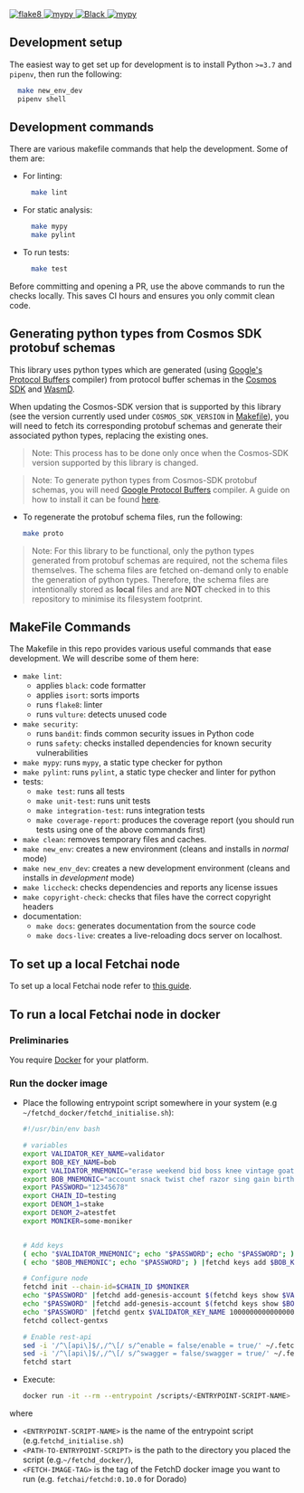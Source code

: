 
  <a href="https://img.shields.io/badge/lint-flake8-blueviolet">
    <img alt="flake8" src="https://img.shields.io/badge/lint-flake8-yellow" >
  </a>
  <a href="https://github.com/python/mypy">
    <img alt="mypy" src="https://img.shields.io/badge/static%20check-mypy-blue">
  </a>
  <a href="https://github.com/psf/black">
    <img alt="Black" src="https://img.shields.io/badge/code%20style-black-black">
  </a>
  <a href="https://github.com/PyCQA/bandit">
    <img alt="mypy" src="https://img.shields.io/badge/security-bandit-lightgrey">
  </a>

## Development setup

The easiest way to get set up for development is to install Python `>=3.7` and `pipenv`, then run the following:

```bash
  make new_env_dev
  pipenv shell
```

## Development commands

There are various makefile commands that help the development. Some of them are:

- For linting:

  ```bash
    make lint
  ```

- For static analysis:

  ```bash
    make mypy
    make pylint
  ```

- To run tests:

  ```bash
    make test
  ```
  
Before committing and opening a PR, use the above commands to run the checks locally. This saves CI hours and ensures you only commit clean code.

## Generating python types from Cosmos SDK protobuf schemas

This library uses python types which are generated (using [Google's Protocol Buffers](https://developers.google.com/protocol-buffers/) compiler) from protocol buffer schemas in the [Cosmos SDK](https://github.com/cosmos/cosmos-sdk) and [WasmD](https://github.com/CosmWasm/wasmd).

When updating the Cosmos-SDK version that is supported by this library (see the version currently used under `COSMOS_SDK_VERSION` in [Makefile](Makefile)), you will need to fetch its corresponding protobuf schemas and generate their associated python types, replacing the existing ones.

> Note: This process has to be done only once when the Cosmos-SDK version supported by this library is changed.

> Note: To generate python types from Cosmos-SDK protobuf schemas, you will need [Google Protocol Buffers](https://developers.google.com/protocol-buffers/) compiler. A guide on how to install it can be found [here](https://fetchai.github.io/oef-sdk-python/user/install.html#protobuf-compiler).

- To regenerate the protobuf schema files, run the following:

  ```bash
  make proto
  ```

>Note: For this library to be functional, only the python types generated from protobuf schemas are required, not the schema files themselves.
> The schema files are fetched on-demand only to enable the generation of python types.
> Therefore, the schema files are intentionally stored as **local** files and are **NOT** checked in to this repository to minimise its filesystem footprint.

## MakeFile Commands

The Makefile in this repo provides various useful commands that ease development. We will describe some of them here:

- `make lint`:
  - applies `black`: code formatter
  - applies `isort`: sorts imports
  - runs `flake8`: linter
  - runs `vulture`: detects unused code
- `make security`:
  - runs `bandit`: finds common security issues in Python code
  - runs `safety`: checks installed dependencies for known security vulnerabilities
- `make mypy`: runs `mypy`, a static type checker for python
- `make pylint`: runs `pylint`, a static type checker and linter for python
- tests:
  - `make test`: runs all tests
  - `make unit-test`: runs unit tests
  - `make integration-test`: runs integration tests
  - `make coverage-report`: produces the coverage report (you should run tests using one of the above commands first)
- `make clean`: removes temporary files and caches.
- `make new_env`: creates a new environment (cleans and installs in _normal_ mode)
- `make new_env_dev`: creates a new development environment (cleans and installs in _development_ mode)
- `make liccheck`: checks dependencies and reports any license issues
- `make copyright-check`: checks that files have the correct copyright headers
- documentation:
  - `make docs`: generates documentation from the source code
  - `make docs-live`: creates a live-reloading docs server on localhost.

## To set up a local Fetchai node

To set up a local Fetchai node refer to [this guide](https://docs.fetch.ai/ledger_v2/single-node-network/).

## To run a local Fetchai node in docker

### Preliminaries

You require [Docker](https://docs.docker.com/get-docker/) for your platform.

### Run the docker image

- Place the following entrypoint script somewhere in your system (e.g `~/fetchd_docker/fetchd_initialise.sh`):

  ```bash
  #!/usr/bin/env bash

  # variables
  export VALIDATOR_KEY_NAME=validator
  export BOB_KEY_NAME=bob
  export VALIDATOR_MNEMONIC="erase weekend bid boss knee vintage goat syrup use tumble device album fortune water sweet maple kind degree toss owner crane half useless sleep"
  export BOB_MNEMONIC="account snack twist chef razor sing gain birth check identify unable vendor model utility fragile stadium turtle sun sail enemy violin either keep fiction"
  export PASSWORD="12345678"
  export CHAIN_ID=testing
  export DENOM_1=stake
  export DENOM_2=atestfet
  export MONIKER=some-moniker


  # Add keys
  ( echo "$VALIDATOR_MNEMONIC"; echo "$PASSWORD"; echo "$PASSWORD"; ) |fetchd keys add $VALIDATOR_KEY_NAME --recover
  ( echo "$BOB_MNEMONIC"; echo "$PASSWORD"; ) |fetchd keys add $BOB_KEY_NAME --recover

  # Configure node
  fetchd init --chain-id=$CHAIN_ID $MONIKER
  echo "$PASSWORD" |fetchd add-genesis-account $(fetchd keys show $VALIDATOR_KEY_NAME -a) 100000000000000000000000$DENOM_1
  echo "$PASSWORD" |fetchd add-genesis-account $(fetchd keys show $BOB_KEY_NAME -a) 100000000000000000000000$DENOM_2
  echo "$PASSWORD" |fetchd gentx $VALIDATOR_KEY_NAME 10000000000000000000000$DENOM_1 --chain-id $CHAIN_ID
  fetchd collect-gentxs

  # Enable rest-api
  sed -i '/^\[api\]$/,/^\[/ s/^enable = false/enable = true/' ~/.fetchd/config/app.toml
  sed -i '/^\[api\]$/,/^\[/ s/^swagger = false/swagger = true/' ~/.fetchd/config/app.toml
  fetchd start
  ```

- Execute:

  ```bash
  docker run -it --rm --entrypoint /scripts/<ENTRYPOINT-SCRIPT-NAME> -p 9090:9090 -p 1317:1317 --mount type=bind,source=<FULL-PATH-TO-ENTRYPOINT-SCRIPT>,destination=/scripts/ <FETCH-IMAGE-TAG>
  ```

where

- `<ENTRYPOINT-SCRIPT-NAME>` is the name of the entrypoint script (e.g.`fetchd_initialise.sh`)
- `<PATH-TO-ENTRYPOINT-SCRIPT>` is the path to the directory you placed the script (e.g.`~/fetchd_docker/`),
- `<FETCH-IMAGE-TAG>` is the tag of the FetchD docker image you want to run (e.g. `fetchai/fetchd:0.10.0` for Dorado)
